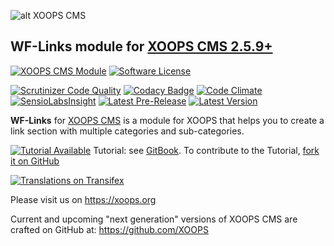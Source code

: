![alt XOOPS CMS](https://xoops.org/images/logoXoops4GithubRepository.png)
## WF-Links module for [XOOPS CMS 2.5.9+](https://xoops.org)
[![XOOPS CMS Module](https://img.shields.io/badge/XOOPS%20CMS-Module-blue.svg)](https://xoops.org)
[![Software License](https://img.shields.io/badge/license-GPL-brightgreen.svg?style=flat)](https://www.gnu.org/licenses/gpl-2.0.html)

[![Scrutinizer Code Quality](https://img.shields.io/scrutinizer/g/mambax7/wflinks.svg?style=flat)](https://scrutinizer-ci.com/g/mambax7/wflinks/?branch=master)
[![Codacy Badge](https://api.codacy.com/project/badge/grade/2d27c0023ee54f0b9ba2b5d17a68b2a5)](https://www.codacy.com/app/mambax7/wflinks)
[![Code Climate](https://img.shields.io/codeclimate/github/mambax7/wflinks.svg?style=flat)](https://codeclimate.com/github/mambax7/wflinks)
[![SensioLabsInsight](https://insight.sensiolabs.com/projects/491dcbc0-ee9d-4788-a8f9-f9e7fa32a6d9/mini.png)](https://insight.sensiolabs.com/projects/491dcbc0-ee9d-4788-a8f9-f9e7fa32a6d9)
[![Latest Pre-Release](https://img.shields.io/github/tag/XoopsModules25x/wflinks.svg?style=flat)](https://github.com/XoopsModules25x/wflinks/tags/)
[![Latest Version](https://img.shields.io/github/release/XoopsModules25x/wflinks.svg?style=flat)](https://github.com/XoopsModules25x/wflinks/releases/)

**WF-Links** for [XOOPS CMS](https://xoops.org) is a module for XOOPS that helps you to create a link section with multiple categories and sub-categories. 

[![Tutorial Available](https://xoops.org/images/tutorial-available-blue.svg)](https://xoops.gitbook.io/wflinks-tutorial/) Tutorial: see [GitBook](https://xoops.gitbook.io/wflinks-tutorial/).
To contribute to the Tutorial, [fork it on GitHub](https://github.com/XoopsDocs/wflinks-tutorial)

[![Translations on Transifex](https://xoops.org/images/translations-transifex-blue.svg)](https://www.transifex.com/xoops) 

Please visit us on https://xoops.org

Current and upcoming "next generation" versions of XOOPS CMS are crafted on GitHub at: https://github.com/XOOPS
